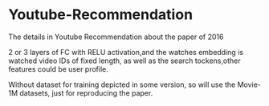 # Youtube-Recommendation
The details in Youtube Recommendation about the paper of 2016

2 or 3 layers of FC with RELU activation,and the watches embedding is watched video IDs of fixed length, as well as the search tockens,other features could be user profile.

Without dataset for training depicted in some version, so will use the Movie-1M datasets, just for reproducing the paper.
